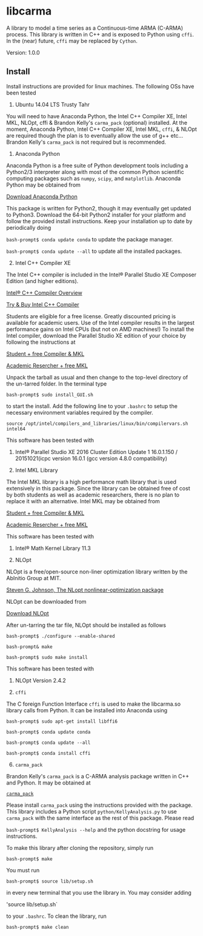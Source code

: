 # libcarma
A library to model a time series as a Continuous-time ARMA (C-ARMA) process. This library is written in C++ 
and is exposed to Python using `cffi`. In the (near) future, `cffi` may be replaced by `Cython`.


Version: 1.0.0


Install
-------
Install instructions are provided for linux machines. The following OSs have been tested


1. Ubuntu 14.04 LTS Trusty Tahr


You will need to have Anaconda Python, the Intel C++ Compiler XE, Intel MKL, NLOpt, cffi & Brandon Kelly's 
`carma_pack` (optional) installed. At the moment, Anaconda Python, Intel C++ Compiler XE, Intel MKL, `cffi`, 
& NLOpt are required though the plan is to eventually allow the use of g++ etc... Brandon Kelly's 
`carma_pack` is not required but is recommended.


1. Anaconda Python


  Anaconda Python is a free suite of Python development tools including a Python2/3 interpreter along with 
most of the common Python scientific computing packages such as `numpy`, `scipy`, and `matplotlib`. Anaconda 
Python may be obtained from


  [Download Anaconda Python](https://www.continuum.io/downloads)


  This package is written for Python2, though it may eventually get updated to Python3. Download the 64-bit 
Python2 installer for your platform and follow the provided install instructions. Keep your installation up 
to date by periodically doing


  `bash-prompt$ conda update conda` to update the package manager.


  `bash-prompt$ conda update --all` to update all the installed packages.


2. Intel C++ Compiler XE


  The Intel C++ compiler is included in the Intel® Parallel Studio XE Composer Edition (and higher editions).


  [Intel® C++ Compiler Overview](https://software.intel.com/en-us/c-compilers/ipsxe)


  [Try & Buy Intel C++ Compiler](https://software.intel.com/en-us/intel-parallel-studio-xe/try-buy#buynow)


  Students are eligible for a free license. Greatly discounted pricing is available for academic users. Use 
of the Intel compiler results in the largest performance gains on Intel CPUs (but not on AMD machines!) To 
install the Intel compiler, download the Parallel Studio XE edition of your choice by following the 
instructions at 


  [Student + free Compiler & MKL](https://software.intel.com/en-us/qualify-for-free-software/student)


  [Academic Resercher + free MKL](https://software.intel.com/en-us/qualify-for-free-software/academicresearcher)


  Unpack the tarball as usual and then change to the top-level directory of the un-tarred folder. In the 
terminal type


  `bash-prompt$ sudo install_GUI.sh`


  to start the install. Add the following line to your `.bashrc` to setup the necessary environment variables 
required by the compiler.


  `source /opt/intel/compilers_and_libraries/linux/bin/compilervars.sh intel64`


  This software has been tested with


  1. Intel® Parallel Studio XE 2016 Cluster Edition Update 1 16.0.1.150 / 20151021(icpc version 16.0.1 
(gcc version 4.8.0 compatibility)


3. Intel MKL Library


  The Intel MKL library is a high performance math library that is used extensively in this package. Since the 
library can be obtained free of cost by both students as well as academic researchers, there is no plan to 
replace it with an alternative. Intel MKL may be obtained from


  [Student + free Compiler & MKL](https://software.intel.com/en-us/qualify-for-free-software/student)


  [Academic Resercher + free MKL](https://software.intel.com/en-us/qualify-for-free-software/academicresearcher)


  This software has been tested with


  1. Intel® Math Kernel Library 11.3

4. NLOpt


  NLOpt is a free/open-source non-liner optimization library written by the AbInitio Group at MIT.


  [Steven G. Johnson, The NLopt nonlinear-optimization package](http://ab-initio.mit.edu/nlopt)


  NLOpt can be downloaded from 


  [Download NLOpt](http://ab-initio.mit.edu/wiki/index.php/NLopt)


  After un-tarring the tar file, NLOpt should be installed as follows


  `bash-prompt$ ./configure --enable-shared`


  `bash-prompt& make`


  `bash-prompt$ sudo make install`


  This software has been tested with
  1. NLOpt Version 2.4.2

5. `cffi`


  The C foreign Function Interface `cffi` is used to make the libcarma.so library calls from Python. It can 
be installed into Anaconda using


  `bash-prompt$ sudo apt-get install libffi6`


  `bash-prompt$ conda update conda`


  `bash-prompt$ conda update --all`


  `bash-prompt$ conda install cffi`


6. `carma_pack`


  Brandon Kelly's `carma_pack` is a C-ARMA analysis package written in C++ and Python. It may be obtained at


  [`carma_pack`](https://github.com/brandonckelly/carma_pack)


  Please install `carma_pack` using the instructions provided with the package. This library includes a 
Python script `python/KellyAnalysis.py` to use `carma_pack` with the same interface as the rest of this 
package. Please read


  `bash-prompt$ KellyAnalysis --help` and the python docstring for usage instructions.


To make this library after cloning the repository, simply run


`bash-prompt$ make`


You must run


`bash-prompt$ source lib/setup.sh`


in every new terminal that you use the library in. You may consider adding 


'source <path to library>lib/setup.sh`


to your `.bashrc`. To clean the library, run 


`bash-prompt$ make clean`